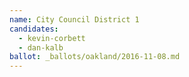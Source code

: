 ```yaml
---
name: City Council District 1
candidates:
  - kevin-corbett
  - dan-kalb
ballot: _ballots/oakland/2016-11-08.md
---
```

